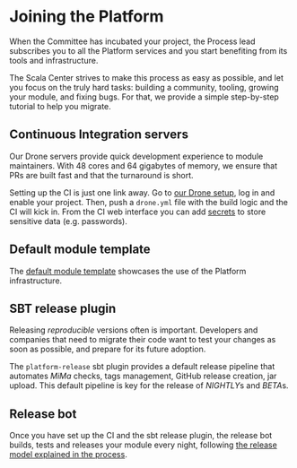 # Joining the Platform

When the Committee has incubated your project, the Process lead subscribes
you to all the Platform services and you start benefiting from its tools
and infrastructure.

The Scala Center strives to make this process as easy as possible,
and let you focus on the truly hard tasks: building a community,
tooling, growing your module, and fixing bugs. For that, we provide a
simple step-by-step tutorial to help you migrate.

## Continuous Integration servers

Our Drone servers provide quick development experience to module maintainers.
With 48 cores and 64 gigabytes of memory, we ensure that PRs are built fast and that the
turnaround is short.

Setting up the CI is just one link away. Go to [our Drone setup](http://stats.lassie.io:8001),
log in and enable your project. Then, push a `drone.yml` file with the build logic
and the CI will kick in. From the CI web interface you can add [secrets](http://readme.drone.io/usage/secrets/)
to store sensitive data (e.g. passwords).

## Default module template

The [default module template](https://github.com/scalaplatform) showcases the use of the Platform infrastructure.

## SBT release plugin

Releasing *reproducible* versions often is important. Developers and companies that
need to migrate their code want to test your changes as soon as possible, and prepare
for its future adoption.

The `platform-release` sbt plugin provides a default release pipeline that automates
*MiMa* checks, tags management, GitHub release creation, jar upload. This default
pipeline is key for the release of *NIGHTLY*s and *BETA*s.

## Release bot

Once you have set up the CI and the sbt release plugin, the release bot builds, tests and
releases your module every night, following [the release model explained in the process](policies.md#release).
